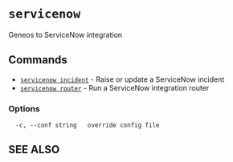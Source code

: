 # `servicenow`

Geneos to ServiceNow integration


## Commands

* [`servicenow incident`](servicenow_incident.md)	 - Raise or update a ServiceNow incident
* [`servicenow router`](servicenow_router.md)	 - Run a ServiceNow integration router

### Options

```text
  -c, --conf string   override config file
```

## SEE ALSO

